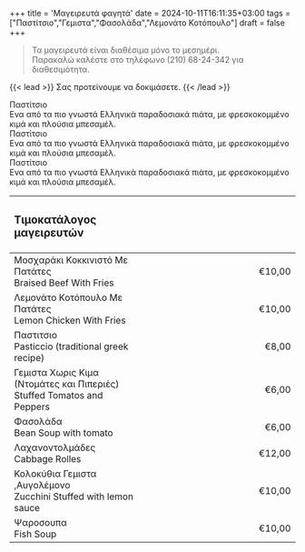 +++
title = 'Μαγειρευτά φαγητά'
date = 2024-10-11T16:11:35+03:00
tags = ["Παστίτσιο","Γεμιστα","Φασολάδα","Λεμονάτο Κοτόπουλο"]
draft = false
+++

<style>

table {
    width: 100%;
  }
</style>

> Τα μαγειρευτά είναι διαθέσιμα μόνο το μεσημέρι.  
> Παρακαλώ καλέστε στο τηλέφωνο (210) 68-24-342 για διαθεσιμότητα.

{{< lead >}}
Σας προτείνουμε να δοκιμάσετε.
{{< /lead >}}


<section class="flex gap-4">
<div class="rounded-lg min-h-full border border-neutral-200 dark:border-neutral-700 border-2 overflow-hidden shadow-2xl relative">
<div class="rounded-lg w-full thumbnail_card_related" style="background-image:url(pastitsio-768x768.jpg)"></div>
<div class="px-6 py-4">
<div class="font-bold text-xl text-neutral-800 decoration-primary-500 dark:text-neutral">Παστίτσιο</div>
<div class="text-sm text-neutral-500 dark:text-neutral-400">Ενα από τα πιο γνωστά Ελληνικά παραδοσιακά πιάτα, με φρεσκοκομμένο κιμά και πλούσια μπεσαμέλ.</div>
</div>
</div>

<div class="min-h-full border border-neutral-200 dark:border-neutral-700 border-2 rounded overflow-hidden shadow-2xl relative">
<div class="w-full thumbnail_card_related" style="background-image:url(gemista-1-768x768.jpg)"></div>
<div class="px-6 py-4">
<div class="font-bold text-xl text-neutral-800 decoration-primary-500 dark:text-neutral">Παστίτσιο</div>
<div class="text-sm text-neutral-500 dark:text-neutral-400">Ενα από τα πιο γνωστά Ελληνικά παραδοσιακά πιάτα, με φρεσκοκομμένο κιμά και πλούσια μπεσαμέλ.</div>
</div>
</div>

<div class="min-h-full border border-neutral-200 dark:border-neutral-700 border-2 rounded overflow-hidden shadow-2xl relative">
<div class="w-full thumbnail_card_related" style="background-image:url(pastitsio-768x768.jpg)"></div>
<div class="px-6 py-4">
<div class="font-bold text-xl text-neutral-800 decoration-primary-500 dark:text-neutral">Παστίτσιο</div>
<div class="text-sm text-neutral-500 dark:text-neutral-400">Ενα από τα πιο γνωστά Ελληνικά παραδοσιακά πιάτα, με φρεσκοκομμένο κιμά και πλούσια μπεσαμέλ.</div>
</div>
</div>
</section>


| <h3>Τιμοκατάλογος μαγειρευτών</h3>                                               | <img width="441" height="1"> |             |
| :------------------------------------------------------------------------------- | ---------------------------- | ----------: |
| Μοσχαράκι Κοκκινιστό Με Πατάτες<br>Braised Beef With Fries                       |                              |      €10,00 |
| Λεμονάτο Κοτόπουλο Με Πατάτες<br>Lemon Chicken With Fries                        |                              |      €10,00 |
| Παστιτσιο<br>Pasticcio (traditional greek recipe)                                |                              |       €8,00 |
| Γεμιστα Χωρις Κιμα (Ντομάτες και Πιπεριές)<br>Stuffed Tomatos and Peppers        |                              |       €6,00 |
| Φασολάδα<br>Bean Soup with tomato                                                |                              |       €6,00 |
| Λαχανοντολμάδες<br>Cabbage Rolles                                                |                              |      €12,00 |
| Κολοκύθια Γεμιστα ,Αυγολέμονο<br>Zucchini Stuffed with lemon sauce               |                              |      €10,00 |
| Ψαροσουπα<br>Fish Soup                                                           |                              |      €10,00 |
